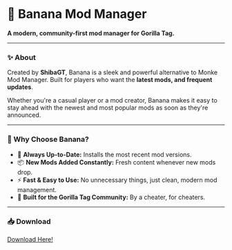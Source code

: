 # 🍌 Banana Mod Manager

**A modern, community-first mod manager for Gorilla Tag.**

---

### ✨ About

Created by **ShibaGT**, Banana is a sleek and powerful alternative to Monke Mod Manager. Built for players who want the **latest mods, and frequent updates**.

Whether you're a casual player or a mod creator, Banana makes it easy to stay ahead with the newest and most popular mods as soon as they're announced.

---

### 🚀 Why Choose Banana?

* 🔄 **Always Up-to-Date:** Installs the most recent mod versions.
* 📦 **New Mods Added Constantly:** Fresh content whenever new mods drop.
* ⚡ **Fast & Easy to Use:** No unnecessary things, just clean, modern mod management.
* 🦍 **Built for the Gorilla Tag Community:** By a cheater, for cheaters.

---

### 📥 Download

[Download Here!](https://github.com/ShibaGT/Banana/releases/latest/download/Banana.exe)